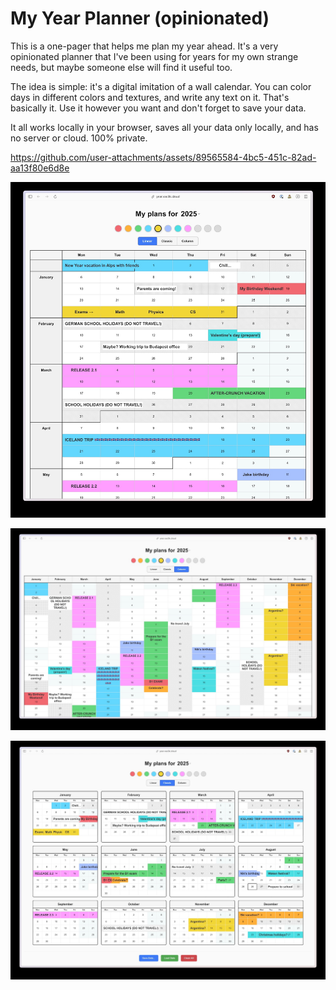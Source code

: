 # My Year Planner (opinionated)

This is a one-pager that helps me plan my year ahead. It's a very opinionated planner that I've been using for years for my own strange needs, but maybe someone else will find it useful too.

The idea is simple: it's a digital imitation of a wall calendar. You can color days in different colors and textures, and write any text on it. That's basically it. Use it however you want and don't forget to save your data.

It all works locally in your browser, saves all your data only locally, and has no server or cloud. 100% private.

<https://github.com/user-attachments/assets/89565584-4bc5-451c-82ad-aa13f80e6d8e>

![](./docs/screen1.jpeg)

![](./docs/screen2.jpeg)

![](./docs/screen3.jpeg)
